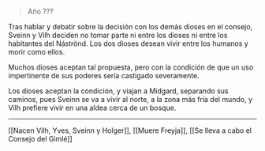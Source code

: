 > Año ???

Tras hablar y debatir sobre la decisión con los demás dioses en el consejo, Sveinn y Vilh deciden no tomar parte ni entre los dioses ni entre los habitantes del Náströnd. Los dos dioses desean vivir entre los humanos y morir como ellos.

Muchos dioses aceptan tal propuesta, pero con la condición de que un uso impertinente de sus poderes sería castigado severamente.

Los dioses aceptan la condición, y viajan a Midgard, separando sus caminos, pues Sveinn se va a vivir al norte, a la zona más fría del mundo, y Vilh prefiere vivir en una aldea cerca de un bosque.

---

[[Nacen Vilh, Yves, Sveinn y Holger]], [[Muere Freyja]], [[Se lleva a cabo el Consejo del Gimlé]]